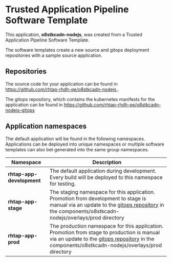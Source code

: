 # Trusted Application Pipeline Software Template

This application, **o8stkcadn-nodejs**, was created from a Trusted Application Pipeline Software Template.

The software templates create a new source and gitops deployment repositories with a sample source application. 

## Repositories

The source code for your application can be found in [https://github.com/rhtap-rhdh-qe/o8stkcadn-nodejs ](https://github.com/rhtap-rhdh-qe/o8stkcadn-nodejs ).
 
The gitops repository, which contains the kubernetes manifests for the application can be found in 
[https://github.com/rhtap-rhdh-qe/o8stkcadn-nodejs-gitops ](https://github.com/rhtap-rhdh-qe/o8stkcadn-nodejs-gitops ) 

## Application namespaces 

The default application will be found in the following namespaces. Applications can be deployed into unique namespaces or multiple software templates can also bet generated into the same group namespaces.  

|  Namespace   |  Description   |  
| -------- | -------- |   
| **rhtap-app-development** | The default application during development. Every build will be deployed to this namespace for testing. | 
| **rhtap-app-stage** | The staging namespace for this application. Promotion from development to stage is manual via an update to the [gitops repository](https://github.com/rhtap-rhdh-qe/o8stkcadn-nodejs-gitops ) in the components/o8stkcadn-nodejs/overlays/prod directory |  
| **rhtap-app-prod** | The production namespace for this application. Promotion from stage to production is manual via an update to the [gitops repository](https://github.com/rhtap-rhdh-qe/o8stkcadn-nodejs-gitops ) in the components/o8stkcadn-nodejs/overlays/prod directory | 